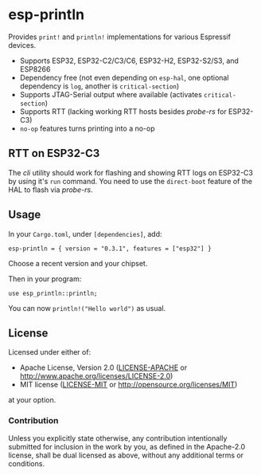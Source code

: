 # esp-println

Provides `print!` and `println!` implementations for various Espressif devices.

- Supports ESP32, ESP32-C2/C3/C6, ESP32-H2, ESP32-S2/S3, and ESP8266
- Dependency free (not even depending on `esp-hal`, one optional dependency is `log`, another is `critical-section`)
- Supports JTAG-Serial output where available (activates `critical-section`)
- Supports RTT (lacking working RTT hosts besides _probe-rs_ for ESP32-C3)
- `no-op` features turns printing into a no-op

## RTT on ESP32-C3

The _cli_ utility should work for flashing and showing RTT logs on ESP32-C3 by using it's `run` command.
You need to use the `direct-boot` feature of the HAL to flash via _probe-rs_.

## Usage

In your `Cargo.toml`, under `[dependencies]`, add:

```
esp-println = { version = "0.3.1", features = ["esp32"] }
```

Choose a recent version and your chipset.

Then in your program:

```
use esp_println::println;
```

You can now `println!("Hello world")` as usual.


## License

Licensed under either of:

- Apache License, Version 2.0 ([LICENSE-APACHE](LICENSE-APACHE) or http://www.apache.org/licenses/LICENSE-2.0)
- MIT license ([LICENSE-MIT](LICENSE-MIT) or http://opensource.org/licenses/MIT)

at your option.

### Contribution

Unless you explicitly state otherwise, any contribution intentionally submitted for inclusion in
the work by you, as defined in the Apache-2.0 license, shall be dual licensed as above, without
any additional terms or conditions.
